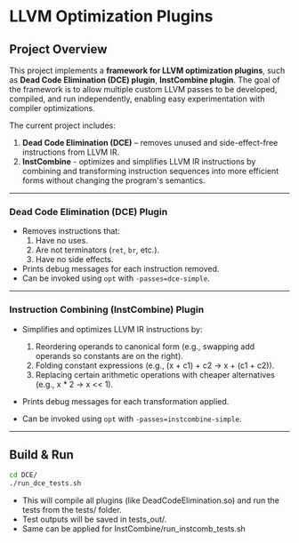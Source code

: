 # LLVM Optimization Plugins

## Project Overview

This project implements a **framework for LLVM optimization plugins**, such as **Dead Code Elimination (DCE) plugin**, **InstCombine plugin**. The goal of the framework is to allow multiple custom LLVM passes to be developed, compiled, and run independently, enabling easy experimentation with compiler optimizations.

The current project includes:

1. **Dead Code Elimination (DCE)** – removes unused and side-effect-free instructions from LLVM IR.
2. **InstCombine** - optimizes and simplifies LLVM IR instructions by combining and transforming instruction sequences into more efficient forms without changing the program's semantics.

---


### Dead Code Elimination (DCE) Plugin

- Removes instructions that:
  1. Have no uses.
  2. Are not terminators (`ret`, `br`, etc.).
  3. Have no side effects.
- Prints debug messages for each instruction removed.
- Can be invoked using `opt` with `-passes=dce-simple`.

---

### Instruction Combining (InstCombine) Plugin

- Simplifies and optimizes LLVM IR instructions by:
  1. Reordering operands to canonical form (e.g., swapping add operands so constants are on the right).
  2. Folding constant expressions (e.g., (x + c1) + c2 → x + (c1 + c2)).
  3. Replacing certain arithmetic operations with cheaper alternatives (e.g., x * 2 → x << 1).

- Prints debug messages for each transformation applied.
- Can be invoked using `opt` with `-passes=instcombine-simple`.

---

## Build & Run

```bash
cd DCE/
./run_dce_tests.sh
```

- This will compile all plugins (like DeadCodeElimination.so) and run the tests from the tests/ folder.
- Test outputs will be saved in tests_out/.
- Same can be applied for InstCombine/run_instcomb_tests.sh



